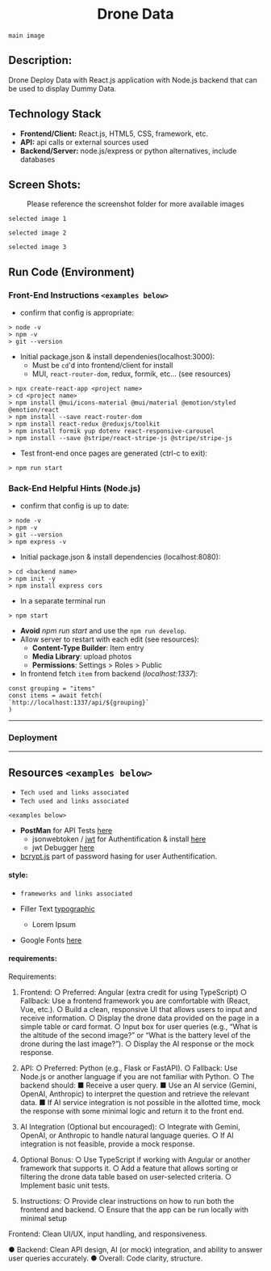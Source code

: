 <h1 align="center">Drone Data</h1>

`main image`

## Description:
Drone Deploy Data with React.js application with Node.js backend that can be used to display Dummy Data. 

## Technology Stack
- **Frontend/Client:** React.js, HTML5, CSS, framework, etc.
- **API:** api calls or external sources used
- **Backend/Server:** node.js/express or python alternatives, include databases

## Screen Shots:
<p align="center">Please reference the screenshot folder for more available images</p>

`selected image 1`

`selected image 2`

`selected image 3`

## Run Code (Environment)

### Front-End Instructions `<examples below>`
- confirm that config is appropriate:
```
> node -v
> npm -v
> git --version
```

- Initial package.json & install dependenies(localhost:3000):
    - Must be `cd`'d into frontend/client for install
    - MUI, `react-router-dom`, redux, formik, etc... (see resources)
```
> npx create-react-app <project name>
> cd <project name>
> npm install @mui/icons-material @mui/material @emotion/styled @emotion/react
> npm install --save react-router-dom
> npm install react-redux @reduxjs/toolkit
> npm install formik yup dotenv react-responsive-carousel
> npm install --save @stripe/react-stripe-js @stripe/stripe-js
```
- Test front-end once pages are generated (ctrl-c to exit):
```
> npm run start
```

### Back-End Helpful Hints (Node.js)
- confirm that config is up to date:

```
> node -v
> npm -v
> git --version
> npm express -v 
```

- Initial package.json & install dependencies (localhost:8080):
```
> cd <backend name>
> npm init -y
> npm install express cors
```

- In a separate terminal run
```
> npm start
```

- **Avoid** *npm run start* and use the `npm run develop`. 
- Allow server to restart with each edit (see resources): 
    - **Content-Type Builder**: Item entry
    - **Media Library**: upload photos
    - **Permissions**: Settings > Roles > Public 
- In frontend fetch `item` from backend (*localhost:1337*):
```
const grouping = "items"
const items = await fetch(
`http://localhost:1337/api/${grouping}`
)
```
--------------------------
### Deployment

--------------------------
## Resources `<examples below>`

- `Tech used and links associated`
- `Tech used and links associated`

`<examples below>`
- **PostMan** for API Tests [here](https://www.postman.com/)
    - jsonwebtoken / [jwt](https://jwt.io/) for Authentification & install [here](https://www.npmjs.com/package/jsonwebtoken)
    - jwt Debugger [here](https://jwt.io/#debugger-io)
- [bcrypt.js](https://www.npmjs.com/package/bcryptjs) part of password hasing for user Authentification. 


#### **style:** 
- `frameworks and links associated`

- Filler Text [typographic](https://generator.lorem-ipsum.info/)
    - Lorem Ipsum 
- Google Fonts [here](https://fonts.google.com/)

#### **requirements:** 
Requirements:
1. Frontend:
○ Preferred: Angular (extra credit for using TypeScript)
○ Fallback: Use a frontend framework you are comfortable with (React, Vue, etc.).
○ Build a clean, responsive UI that allows users to input and receive information.
○ Display the drone data provided on the page in a simple table or card format.
○ Input box for user queries (e.g., “What is the altitude of the second image?” or
“What is the battery level of the drone during the last image?”).
○ Display the AI response or the mock response.
2. API:
○ Preferred: Python (e.g., Flask or FastAPI).
○ Fallback: Use Node.js or another language if you are not familiar with Python.
○ The backend should:
■ Receive a user query.
■ Use an AI service (Gemini, OpenAI, Anthropic) to interpret the question
and retrieve the relevant data.
■ If AI service integration is not possible in the allotted time, mock the
response with some minimal logic and return it to the front end.

3. AI Integration (Optional but encouraged):
○ Integrate with Gemini, OpenAI, or Anthropic to handle natural language
queries.
○ If AI integration is not feasible, provide a mock response.
4. Optional Bonus:
○ Use TypeScript if working with Angular or another framework that supports it.
○ Add a feature that allows sorting or filtering the drone data table based on
user-selected criteria.
○ Implement basic unit tests.
5. Instructions:
○ Provide clear instructions on how to run both the frontend and backend.
○ Ensure that the app can be run locally with minimal setup

Frontend: Clean UI/UX, input handling, and responsiveness.

● Backend: Clean API design, AI (or mock) integration, and ability to answer user queries
accurately.
● Overall: Code clarity, structure.


<!-- 
### TODO stx: 
Future Structure (stx):
-->
